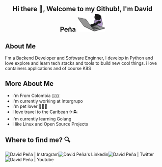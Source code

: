 <h2><center>Hi there 👋, Welcome to my Github!, I'm David Peña <img src="assets/cats/cat-dev.gif" width="90"> </center></h2>

## About Me

I'm a Backend Developer and Software Enginner, I develop in Python and love explore and learn tech stacks and tools to build new cool things. i love containers applications and of course K8S

## More About Me
* I'm From Colombia 🇨🇴
* I'm currently working at Intergrupo
* I'm pet lover 🐶🐱🐰
* I love travel to the Caribean ✈🏝
* I'm currently learning Golang
* I like Linux and Open Source Projects

## Where to find me? 🔍

<a href="https://www.instagram.com/davis_felipe">
  <img align="left" alt="David Peña | Instragram" src="https://img.shields.io/badge/Instagram-E4405F?style=for-the-badge&logo=instagram&logoColor=white" />
</a>
<a href="https://www.linkedin.com/in/davisfelipe/">
  <img align="left" alt="David Peña's Linkedin" src="https://img.shields.io/badge/LinkedIn-0077B5?style=for-the-badge&logo=linkedin&logoColor=white" />
</a>
<a href="https://twitter.com/davisfelipe96">
  <img align="left" alt="David Peña | Twitter" src="https://img.shields.io/badge/Twitter-1DA1F2?style=for-the-badge&logo=twitter&logoColor=white" />
</a>
<a href="https://music.youtube.com/channel/UCXlatp0alW_fJWSKBw_IYhg">
  <img align="left" alt="David Peña | Youtube" src="https://img.shields.io/badge/YouTube_Music-FF0000?style=for-the-badge&logo=youtube-music&logoColor=white" />
</a>
